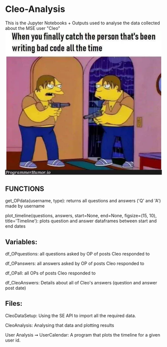 # Cleo-Analysis
This is the Jupyter Notebooks + Outputs used to analyse the data collected about the MSE user "Cleo"
![Alt text](programmerhumor-io-programming-memes-45907679ef45313.webp "a title")

## FUNCTIONS
get_OPdata(username, type): returns all questions and answers ('Q' and 'A') made by username

plot_timeline(questions, answers, start=None, end=None, figsize=(15, 10), title='Timeline'): plots question and answer dataframes between start and end dates

## Variables:
df_OPquestions: all questions asked by OP of posts Cleo responded to

df_OPanswers: all answers asked by OP of posts Cleo responded to 

df_OPall: all OPs of posts Cleo responded to 

df_CleoAnswers: Details about all of Cleo's answers (question and answer post date)

## Files:
CleoDataSetup: Using the SE API to import all the required data. 

CleoAnalysis: Analysing that data and plotting results

User Analysis ➞ UserCalendar: A program that plots the timeline for a given user id. 
